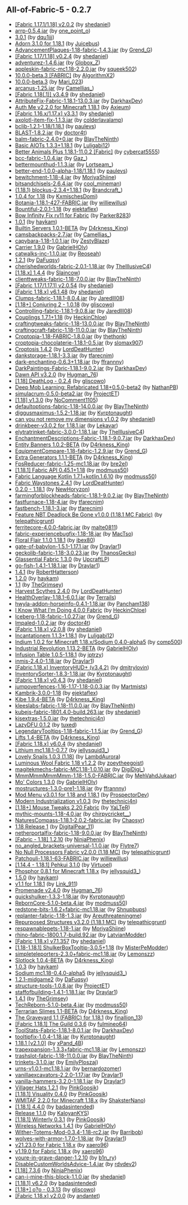 ## All-of-Fabric-5 - 0.2.7
- [[Fabric 1.17.1/1.18] v2.0.2](https://www.curseforge.com/minecraft/mc-mods/slight-gui-modifications/files/3512331) (by [shedaniel](https://www.curseforge.com/members/shedaniel/projects))
- [arrp-0.5.4.jar](https://www.curseforge.com/minecraft/mc-mods/arrp/files/3529149) (by [one_point_o](https://www.curseforge.com/members/one_point_o/projects))
- [3.0.1](https://www.curseforge.com/minecraft/mc-mods/additional-additions/files/3555370) (by [dqu1jjj](https://www.curseforge.com/members/dqu1jjj/projects))
- [Adorn 3.1.0 for 1.18.1](https://www.curseforge.com/minecraft/mc-mods/adorn/files/3584469) (by [Juicebus](https://www.curseforge.com/members/juicebus/projects))
- [AdvancementPlaques-1.18-fabric-1.4.3.jar](https://www.curseforge.com/minecraft/mc-mods/advancement-plaques-fabric/files/3547914) (by [Grend_G](https://www.curseforge.com/members/grend_g/projects))
- [[Fabric 1.17/1.18] v0.2.4](https://www.curseforge.com/minecraft/mc-mods/advancements-enlarger/files/3329360) (by [shedaniel](https://www.curseforge.com/members/shedaniel/projects))
- [adventurez-1.4.6.jar](https://www.curseforge.com/minecraft/mc-mods/adventurez/files/3571849) (by [Globox_Z](https://www.curseforge.com/members/globox_z/projects))
- [appleskin-fabric-mc1.18-2.2.0.jar](https://www.curseforge.com/minecraft/mc-mods/appleskin/files/3544502) (by [squeek502](https://www.curseforge.com/members/squeek502/projects))
- [10.0.0-beta.3 [FABRIC]](https://www.curseforge.com/minecraft/mc-mods/applied-energistics-2/files/3590131) (by [AlgorithmX2](https://www.curseforge.com/members/algorithmx2/projects))
- [10.0.0-beta.3](https://www.curseforge.com/minecraft/mc-mods/applied-energistics-2-wireless-terminals/files/3591507) (by [Mari_023](https://www.curseforge.com/members/mari_023/projects))
- [arcanus-1.25.jar](https://www.curseforge.com/minecraft/mc-mods/arcanus/files/3591193) (by [Camellias_](https://www.curseforge.com/members/camellias_/projects))
- [[Fabric 1.18(.1)] v3.4.9](https://www.curseforge.com/minecraft/mc-mods/architectury-fabric/files/3587337) (by [shedaniel](https://www.curseforge.com/members/shedaniel/projects))
- [AttributeFix-Fabric-1.18.1-13.0.3.jar](https://www.curseforge.com/minecraft/mc-mods/attributefix/files/3573453) (by [DarkhaxDev](https://www.curseforge.com/members/darkhaxdev/projects))
- [Auth Me v2.2.0 for Minecraft 1.18.1](https://www.curseforge.com/minecraft/mc-mods/auth-me/files/3569439) (by [Axieum](https://www.curseforge.com/members/axieum/projects))
- [[Fabric 1.16.x/1.17.x] v3.3.1](https://www.curseforge.com/minecraft/mc-mods/auto-config-updated-api/files/3095961) (by [shedaniel](https://www.curseforge.com/members/shedaniel/projects))
- [axolotl-item-fix-1.1.3.jar](https://www.curseforge.com/minecraft/mc-mods/axolotl-bucket-fix/files/3515755) (by [colderlavalamp](https://www.curseforge.com/members/colderlavalamp/projects))
- [bclib-1.2.1-1.18/1.18.1](https://www.curseforge.com/minecraft/mc-mods/bclib/files/3585514) (by [paulevs](https://www.curseforge.com/members/paulevs/projects))
- [BLAST-1.8.2.jar](https://www.curseforge.com/minecraft/mc-mods/blast/files/3543409) (by [doctor4t](https://www.curseforge.com/members/doctor4t/projects))
- [balm-fabric-2.4.0+0.jar](https://www.curseforge.com/minecraft/mc-mods/balm-fabric/files/3584834) (by [BlayTheNinth](https://www.curseforge.com/members/blaytheninth/projects))
- [Basic AIOTs 1.3.3+1.18.1](https://www.curseforge.com/minecraft/mc-mods/basic-aiots/files/3575523) (by [Luligabi12](https://www.curseforge.com/members/luligabi12/projects))
- [Better Animals Plus 1.18.1-11.0.2 [Fabric]](https://www.curseforge.com/minecraft/mc-mods/betteranimalsplus/files/3586857) (by [cybercat5555](https://www.curseforge.com/members/cybercat5555/projects))
- [bcc-fabric-1.0.4.jar](https://www.curseforge.com/minecraft/mc-mods/better-compatibility-checker/files/3569379) (by [Gaz_](https://www.curseforge.com/members/gaz_/projects))
- [bettermounthud-1.1.3.jar](https://www.curseforge.com/minecraft/mc-mods/better-mount-hud/files/3556489) (by [Lortseam_](https://www.curseforge.com/members/lortseam_/projects))
- [better-end-1.0.0-alpha-1.18/1.18.1](https://www.curseforge.com/minecraft/mc-mods/betterend/files/3585311) (by [paulevs](https://www.curseforge.com/members/paulevs/projects))
- [bewitchment-1.18-4.jar](https://www.curseforge.com/minecraft/mc-mods/bewitchment/files/3574267) (by [MoriyaShiine](https://www.curseforge.com/members/moriyashiine/projects))
- [bitsandchisels-2.6.4.jar](https://www.curseforge.com/minecraft/mc-mods/bits-and-chisels/files/3592089) (by [cool_mineman](https://www.curseforge.com/members/cool_mineman/projects))
- [(1.18.1) blockus-2.3.4+1.18.1](https://www.curseforge.com/minecraft/mc-mods/blockus/files/3579286) (by [Brandcraft_](https://www.curseforge.com/members/brandcraft_/projects))
- [1.0.4 for 1.18](https://www.curseforge.com/minecraft/mc-mods/boat-container/files/3545010) (by [KxmischesDomi](https://www.curseforge.com/members/kxmischesdomi/projects))
- [Botania-1.18.1-427-FABRIC.jar](https://www.curseforge.com/minecraft/mc-mods/botania-fabric/files/3578081) (by [williewillus](https://www.curseforge.com/members/williewillus/projects))
- [Bountiful-2.0.1-1.18](https://www.curseforge.com/minecraft/mc-mods/bountiful-fabric/files/3532889) (by [ejektaflex](https://www.curseforge.com/members/ejektaflex/projects))
- [Bow Infinity Fix rv11 for Fabric](https://www.curseforge.com/minecraft/mc-mods/bow-infinity-fix/files/3546225) (by [Parker8283](https://www.curseforge.com/members/parker8283/projects))
- [1.0.1](https://www.curseforge.com/minecraft/mc-mods/break-progress/files/3133167) (by [haykam](https://www.curseforge.com/members/haykam/projects))
- [Builtin Servers 1.0.1-BETA](https://www.curseforge.com/minecraft/mc-mods/builtin-servers/files/3541403) (by [D4rkness_King](https://www.curseforge.com/members/d4rkness_king/projects))
- [camsbackpacks-2.7.jar](https://www.curseforge.com/minecraft/mc-mods/cammies-wearable-backpacks/files/3586315) (by [Camellias_](https://www.curseforge.com/members/camellias_/projects))
- [capybara-1.18-1.0.1.jar](https://www.curseforge.com/minecraft/mc-mods/capybara-fabric/files/3591830) (by [ZestyBlaze](https://www.curseforge.com/members/zestyblaze/projects))
- [Carrier 1.9.0](https://www.curseforge.com/minecraft/mc-mods/carrier/files/3545495) (by [GabrielHOlv](https://www.curseforge.com/members/gabrielholv/projects))
- [catwalks-inc-1.1.0.jar](https://www.curseforge.com/minecraft/mc-mods/catwalks-inc/files/3574745) (by [Reoseah](https://www.curseforge.com/members/reoseah/projects))
- [1.2.1](https://www.curseforge.com/minecraft/mc-mods/chalk-fabric/files/3574647) (by [DaFuqsy](https://www.curseforge.com/members/dafuqsy/projects))
- [cherishedworlds-fabric-2.0.1-1.18.jar](https://www.curseforge.com/minecraft/mc-mods/cherished-worlds-fabric/files/3544922) (by [TheIllusiveC4](https://www.curseforge.com/members/theillusivec4/projects))
- [[1.18.x] 1.4.4](https://www.curseforge.com/minecraft/mc-mods/fabric-chisel/files/3578088) (by [Slaincow](https://www.curseforge.com/members/slaincow/projects))
- [clienttweaks-fabric-1.18-7.0.0.jar](https://www.curseforge.com/minecraft/mc-mods/client-tweaks-fabric/files/3549496) (by [BlayTheNinth](https://www.curseforge.com/members/blaytheninth/projects))
- [[Fabric 1.17/1.17.1] v2.0.54](https://www.curseforge.com/minecraft/mc-mods/cloth-api/files/3336395) (by [shedaniel](https://www.curseforge.com/members/shedaniel/projects))
- [[Fabric 1.18.x] v6.1.48](https://www.curseforge.com/minecraft/mc-mods/cloth-config/files/3559638) (by [shedaniel](https://www.curseforge.com/members/shedaniel/projects))
- [Clumps-fabric-1.18.1-8.0.4.jar](https://www.curseforge.com/minecraft/mc-mods/clumps/files/3575673) (by [Jaredlll08](https://www.curseforge.com/members/jaredlll08/projects))
- [[1.18+] Conjuring 2 - 1.0.18](https://www.curseforge.com/minecraft/mc-mods/conjuring/files/3584343) (by [gliscowo](https://www.curseforge.com/members/gliscowo/projects))
- [Controlling-fabric-1.18.1-9.0.8.jar](https://www.curseforge.com/minecraft/mc-mods/controlling/files/3590778) (by [Jaredlll08](https://www.curseforge.com/members/jaredlll08/projects))
- [Couplings 1.7.1+1.18](https://www.curseforge.com/minecraft/mc-mods/couplings/files/3554499) (by [HeckinChloe](https://www.curseforge.com/members/heckinchloe/projects))
- [craftingtweaks-fabric-1.18-13.0.0.jar](https://www.curseforge.com/minecraft/mc-mods/crafting-tweaks-fabric/files/3545612) (by [BlayTheNinth](https://www.curseforge.com/members/blaytheninth/projects))
- [craftingcraft-fabric-1.18-11.0.0.jar](https://www.curseforge.com/minecraft/mc-mods/craftingcraft-fabric/files/3550147) (by [BlayTheNinth](https://www.curseforge.com/members/blaytheninth/projects))
- [Croptopia-1.18-FABRIC-1.8.0.jar](https://www.curseforge.com/minecraft/mc-mods/croptopia-fabric/files/3590391) (by [thethonk](https://www.curseforge.com/members/thethonk/projects))
- [croptopia-chocolaterie-1.18.1-0.5.jar](https://www.curseforge.com/minecraft/mc-mods/croptopias-chocolaterie/files/3579956) (by [slomax907](https://www.curseforge.com/members/slomax907/projects))
- [Croptosis 1.4.2](https://www.curseforge.com/minecraft/mc-mods/croptosis/files/3570324) (by [LordDeatHunter](https://www.curseforge.com/members/lorddeathunter/projects))
- [dankstorage-1.18.1-3.3.jar](https://www.curseforge.com/minecraft/mc-mods/dank-storage-fabric/files/3580905) (by [tfarecnim](https://www.curseforge.com/members/tfarecnim/projects))
- [dark-enchanting-0.6.3+1.18.jar](https://www.curseforge.com/minecraft/mc-mods/dark-enchanting/files/3580315) (by [ffrannny](https://www.curseforge.com/members/ffrannny/projects))
- [DarkPaintings-Fabric-1.18.1-9.0.2.jar](https://www.curseforge.com/minecraft/mc-mods/dark-paintings/files/3582609) (by [DarkhaxDev](https://www.curseforge.com/members/darkhaxdev/projects))
- [Dawn API v3.2.0](https://www.curseforge.com/minecraft/mc-mods/dawn/files/3575028) (by [Hugman_76](https://www.curseforge.com/members/hugman_76/projects))
- [[1.18] DeathLog - 0.2.4](https://www.curseforge.com/minecraft/mc-mods/deathlog/files/3545546) (by [gliscowo](https://www.curseforge.com/members/gliscowo/projects))
- [Deep Mob Learning: Refabricated 1.18+0.5.0-beta2](https://www.curseforge.com/minecraft/mc-mods/deep-mob-learning-refabricated/files/3561305) (by [NathanPB](https://www.curseforge.com/members/nathanpb/projects))
- [simulacrum-0.5.0-beta2.jar](https://www.curseforge.com/minecraft/mc-mods/deep-mob-learning-simulacrum/files/3567282) (by [ProjectET](https://www.curseforge.com/members/projectet/projects))
- [[1.18] v1.3.0](https://www.curseforge.com/minecraft/mc-mods/deepslatecutting/files/3546240) (by [NoComment1105](https://www.curseforge.com/members/nocomment1105/projects))
- [defaultoptions-fabric-1.18-14.0.0.jar](https://www.curseforge.com/minecraft/mc-mods/default-options-fabric/files/3549418) (by [BlayTheNinth](https://www.curseforge.com/members/blaytheninth/projects))
- [diggusmaximus-1.5.2-1.18.jar](https://www.curseforge.com/minecraft/mc-mods/diggus-maximus/files/3548503) (by [Kyrptonaught](https://www.curseforge.com/members/kyrptonaught/projects))
- [can you not remove my dimensions v1.0.2](https://www.curseforge.com/minecraft/mc-mods/dimension-fix-some-forge-patches-ported/files/3578820) (by [shedaniel](https://www.curseforge.com/members/shedaniel/projects))
- [drinkbeer-v3.0.2 for 1.18.1.jar](https://www.curseforge.com/minecraft/mc-mods/drink-beer-fabric/files/3575314) (by [Lekavar](https://www.curseforge.com/members/lekavar/projects))
- [elytratrinket-fabric-3.0.0-1.18.1.jar](https://www.curseforge.com/minecraft/mc-mods/elytra-trinket-fabric/files/3567467) (by [TheIllusiveC4](https://www.curseforge.com/members/theillusivec4/projects))
- [EnchantmentDescriptions-Fabric-1.18.1-9.0.7.jar](https://www.curseforge.com/minecraft/mc-mods/enchantment-descriptions/files/3586039) (by [DarkhaxDev](https://www.curseforge.com/members/darkhaxdev/projects))
- [Entity Banners 1.0.2-BETA](https://www.curseforge.com/minecraft/mc-mods/entity-banners/files/3541351) (by [D4rkness_King](https://www.curseforge.com/members/d4rkness_king/projects))
- [EquipmentCompare-1.18-fabric-1.2.9.jar](https://www.curseforge.com/minecraft/mc-mods/equipment-compare-fabric/files/3548173) (by [Grend_G](https://www.curseforge.com/members/grend_g/projects))
- [Extra Generators 1.1.1-BETA](https://www.curseforge.com/minecraft/mc-mods/extra-generators/files/3544998) (by [D4rkness_King](https://www.curseforge.com/members/d4rkness_king/projects))
- [FpsReducer-fabric-1.25-mc1.18.jar](https://www.curseforge.com/minecraft/mc-mods/fps-reducer/files/3548893) (by [bre2el](https://www.curseforge.com/members/bre2el/projects))
- [[1.18.1] Fabric API 0.45.1+1.18](https://www.curseforge.com/minecraft/mc-mods/fabric-api/files/3591502) (by [modmuss50](https://www.curseforge.com/members/modmuss50/projects))
- [Fabric Language Kotlin 1.7.1+kotlin.1.6.10](https://www.curseforge.com/minecraft/mc-mods/fabric-language-kotlin/files/3573712) (by [modmuss50](https://www.curseforge.com/members/modmuss50/projects))
- [Fabric Waystones 2.4.1](https://www.curseforge.com/minecraft/mc-mods/fabric-waystones/files/3575744) (by [LordDeatHunter](https://www.curseforge.com/members/lorddeathunter/projects))
- [0.2.0 - 1.18.1](https://www.curseforge.com/minecraft/mc-mods/farmers-delight-fabric/files/3559302) (by [NewHoryzon](https://www.curseforge.com/members/newhoryzon/projects))
- [farmingforblockheads-fabric-1.18.1-9.0.2.jar](https://www.curseforge.com/minecraft/mc-mods/farming-for-blockheads-fabric/files/3584857) (by [BlayTheNinth](https://www.curseforge.com/members/blaytheninth/projects))
- [fastfurnace-1.18-4.jar](https://www.curseforge.com/minecraft/mc-mods/fast-furnace-for-fabric/files/3558448) (by [tfarecnim](https://www.curseforge.com/members/tfarecnim/projects))
- [fastbench-1.18.1-3.jar](https://www.curseforge.com/minecraft/mc-mods/fastbench-for-fabric/files/3579621) (by [tfarecnim](https://www.curseforge.com/members/tfarecnim/projects))
- [Feature NBT Deadlock Be Gone v1.0.0 (1.18.1 MC Fabric)](https://www.curseforge.com/minecraft/mc-mods/feature-nbt-deadlock-be-gone/files/3580120) (by [telepathicgrunt](https://www.curseforge.com/members/telepathicgrunt/projects))
- [ferritecore-4.0.0-fabric.jar](https://www.curseforge.com/minecraft/mc-mods/ferritecore-fabric/files/3550048) (by [malte0811](https://www.curseforge.com/members/malte0811/projects))
- [fabric-experiencebugfix-1.18-18.jar](https://www.curseforge.com/minecraft/mc-mods/fix-experience-bug/files/3555653) (by [MacTso](https://www.curseforge.com/members/mactso/projects))
- [Floral Flair 1.1.0 1.18.1](https://www.curseforge.com/minecraft/mc-mods/floral-flair-fabric/files/3583931) (by [ibex80](https://www.curseforge.com/members/ibex80/projects))
- [gate-of-babylon-1.5.1-1.17.1.jar](https://www.curseforge.com/minecraft/mc-mods/gate-of-babylon/files/3452626) (by [Draylar1](https://www.curseforge.com/members/draylar1/projects))
- [geckolib-fabric-1.18-3.0.23.jar](https://www.curseforge.com/minecraft/mc-mods/geckolib/files/3557186) (by [ThanosGecko](https://www.curseforge.com/members/thanosgecko/projects))
- [Glassential Fabric 1.3.0](https://www.curseforge.com/minecraft/mc-mods/glassential-fabric/files/3532014) (by [UpcraftLP](https://www.curseforge.com/members/upcraftlp/projects))
- [go-fish-1.4.1-1.18.1.jar](https://www.curseforge.com/minecraft/mc-mods/go-fish/files/3561290) (by [Draylar1](https://www.curseforge.com/members/draylar1/projects))
- [1.4.1](https://www.curseforge.com/minecraft/mc-mods/goblin-traders-fabric/files/3543200) (by [RobertHatterson](https://www.curseforge.com/members/roberthatterson/projects))
- [1.2.0](https://www.curseforge.com/minecraft/mc-mods/golden-hoppers/files/3592002) (by [haykam](https://www.curseforge.com/members/haykam/projects))
- [1.1](https://www.curseforge.com/minecraft/mc-mods/grims-transportables/files/3565219) (by [TheGrimsey](https://www.curseforge.com/members/thegrimsey/projects))
- [Harvest Scythes 2.4.0](https://www.curseforge.com/minecraft/mc-mods/harvest-scythes/files/3580929) (by [LordDeatHunter](https://www.curseforge.com/members/lorddeathunter/projects))
- [HealthOverlay-1.18.1-6.0.1.jar](https://www.curseforge.com/minecraft/mc-mods/health-overlay-fabric/files/3563686) (by [Terrails](https://www.curseforge.com/members/terrails/projects))
- [hwyla-addon-horseinfo-0.4.1-1.18.jar](https://www.curseforge.com/minecraft/mc-mods/hwyla-addon-horse-info/files/3568159) (by [Pancham138](https://www.curseforge.com/members/pancham138/projects))
- [I Know What I'm Doing 4.0.0 Fabric](https://www.curseforge.com/minecraft/mc-mods/i-know-what-im-doing/files/3561096) (by [HeckinChloe](https://www.curseforge.com/members/heckinchloe/projects))
- [Iceberg-1.18-fabric-1.0.27.jar](https://www.curseforge.com/minecraft/mc-mods/iceberg-fabric/files/3546762) (by [Grend_G](https://www.curseforge.com/members/grend_g/projects))
- [Impaled-1.0.2.jar](https://www.curseforge.com/minecraft/mc-mods/impaled/files/3543408) (by [doctor4t](https://www.curseforge.com/members/doctor4t/projects))
- [[Fabric 1.18.x] v2.0.8](https://www.curseforge.com/minecraft/mc-mods/improved-stations/files/3578809) (by [shedaniel](https://www.curseforge.com/members/shedaniel/projects))
- [Incantationem 1.1.3+1.18.1](https://www.curseforge.com/minecraft/mc-mods/incantationem/files/3571914) (by [Luligabi12](https://www.curseforge.com/members/luligabi12/projects))
- [Indium 1.0.2 for Minecraft 1.18.x/Sodium 0.4.0-alpha5](https://www.curseforge.com/minecraft/mc-mods/indium/files/3542434) (by [comp500](https://www.curseforge.com/members/comp500/projects))
- [Industrial Revolution 1.13.2-BETA](https://www.curseforge.com/minecraft/mc-mods/industrial-revolution/files/3579919) (by [GabrielHOlv](https://www.curseforge.com/members/gabrielholv/projects))
- [Infusion Table 1.0.5-1.18.1](https://www.curseforge.com/minecraft/mc-mods/infusion-table/files/3566189) (by [jptrzy](https://www.curseforge.com/members/jptrzy/projects))
- [inmis-2.4.0-1.18.jar](https://www.curseforge.com/minecraft/mc-mods/inmis/files/3557005) (by [Draylar1](https://www.curseforge.com/members/draylar1/projects))
- [[Fabric.1.18.x] InventoryHUD+ (v3.4.2)](https://www.curseforge.com/minecraft/mc-mods/inventory-hud-forge/files/3545928) (by [dmitrylovin](https://www.curseforge.com/members/dmitrylovin/projects))
- [InventorySorter-1.8.3-1.18.jar](https://www.curseforge.com/minecraft/mc-mods/inventory-sorting/files/3591467) (by [Kyrptonaught](https://www.curseforge.com/members/kyrptonaught/projects))
- [[Fabric 1.18.x] v0.4.3](https://www.curseforge.com/minecraft/mc-mods/iron-jetpacks-fabric/files/3578788) (by [shedaniel](https://www.curseforge.com/members/shedaniel/projects))
- [jumpoverfences-1.16-1.17-1.18-0.0.3.jar](https://www.curseforge.com/minecraft/mc-mods/jumpoverfences/files/2992917) (by [Martmists](https://www.curseforge.com/members/martmists/projects))
- [Kambrik-3.0.0-1.18](https://www.curseforge.com/minecraft/mc-mods/kambrik/files/3532109) (by [ejektaflex](https://www.curseforge.com/members/ejektaflex/projects))
- [Kibe 1.9.4-BETA](https://www.curseforge.com/minecraft/mc-mods/kibe/files/3524209) (by [D4rkness_King](https://www.curseforge.com/members/d4rkness_king/projects))
- [kleeslabs-fabric-1.18-11.0.0.jar](https://www.curseforge.com/minecraft/mc-mods/kleeslabs-fabric/files/3549467) (by [BlayTheNinth](https://www.curseforge.com/members/blaytheninth/projects))
- [kubejs-fabric-1801.4.0-build.263.jar](https://www.curseforge.com/minecraft/mc-mods/kubejs-fabric/files/3584908) (by [shedaniel](https://www.curseforge.com/members/shedaniel/projects))
- [kjsextras-1.5.0.jar](https://www.curseforge.com/minecraft/mc-mods/kubejs-extras/files/3545041) (by [thetechnici4n](https://www.curseforge.com/members/thetechnici4n/projects))
- [LazyDFU 0.1.2](https://www.curseforge.com/minecraft/mc-mods/lazydfu/files/3209972) (by [tuxed](https://www.curseforge.com/members/tuxed/projects))
- [LegendaryTooltips-1.18-fabric-1.1.5.jar](https://www.curseforge.com/minecraft/mc-mods/legendary-tooltips-fabric/files/3548145) (by [Grend_G](https://www.curseforge.com/members/grend_g/projects))
- [Lifts 1.4-BETA](https://www.curseforge.com/minecraft/mc-mods/lifts/files/3545028) (by [D4rkness_King](https://www.curseforge.com/members/d4rkness_king/projects))
- [[Fabric 1.18.x] v6.0.4](https://www.curseforge.com/minecraft/mc-mods/light-overlay/files/3552777) (by [shedaniel](https://www.curseforge.com/members/shedaniel/projects))
- [Lithium mc1.18.1-0.7.7](https://www.curseforge.com/minecraft/mc-mods/lithium/files/3590908) (by [jellysquid3_](https://www.curseforge.com/members/jellysquid3_/projects))
- [Lovely Snails 1.0.3 (1.18)](https://www.curseforge.com/minecraft/mc-mods/lovely-snails/files/3546566) (by [LambdAurora](https://www.curseforge.com/members/lambdaurora/projects))
- [Luminous Wool Fabric 1.18 v1.2.2](https://www.curseforge.com/minecraft/mc-mods/luminous-wool/files/3542944) (by [zoeytheegoist](https://www.curseforge.com/members/zoeytheegoist/projects))
- [magitekmechs-fabric-MC1.18-1.0.10.jar](https://www.curseforge.com/minecraft/mc-mods/magitek-mechs/files/3554554) (by [DigiDigi_](https://www.curseforge.com/members/digidigi_/projects))
- [MmmMmmMmmMmm-1.18-1.5.0-FABRIC.jar](https://www.curseforge.com/minecraft/mc-mods/mmmmmmmmmmmm/files/3545921) (by [MehVahdJukaar](https://www.curseforge.com/members/mehvahdjukaar/projects))
- [Mo' Colors 1.3.0](https://www.curseforge.com/minecraft/mc-mods/mo-colors/files/3545623) (by [GabrielHOlv](https://www.curseforge.com/members/gabrielholv/projects))
- [mostructures-1.3.0-pre1-1.18.jar](https://www.curseforge.com/minecraft/mc-mods/mo-structures/files/3567077) (by [ffrannny](https://www.curseforge.com/members/ffrannny/projects))
- [Mod Menu v3.0.1 for 1.18 and 1.18.1](https://www.curseforge.com/minecraft/mc-mods/modmenu/files/3570652) (by [ProspectorDev](https://www.curseforge.com/members/prospectordev/projects))
- [Modern Industrialization v1.0.3](https://www.curseforge.com/minecraft/mc-mods/modern-industrialization/files/3586764) (by [thetechnici4n](https://www.curseforge.com/members/thetechnici4n/projects))
- [[1.18+] Mouse Tweaks 2.20 Fabric](https://www.curseforge.com/minecraft/mc-mods/mouse-tweaks/files/3577798) (by [YaLTeR](https://www.curseforge.com/members/yalter/projects))
- [mythic-mounts-1.18-4.0.jar](https://www.curseforge.com/minecraft/mc-mods/mythic-mounts/files/3570219) (by [chirpycricket__](https://www.curseforge.com/members/chirpycricket__/projects))
- [NaturesCompass-1.18.1-2.0.2-fabric.jar](https://www.curseforge.com/minecraft/mc-mods/natures-compass/files/3569968) (by [Chaosyr](https://www.curseforge.com/members/chaosyr/projects))
- [1.18 Release 1](https://www.curseforge.com/minecraft/mc-mods/nears/files/3578842) (by [DigitalPear_11](https://www.curseforge.com/members/digitalpear_11/projects))
- [netherportalfix-fabric-1.18-9.0.0.jar](https://www.curseforge.com/minecraft/mc-mods/netherportalfix-fabric/files/3549514) (by [BlayTheNinth](https://www.curseforge.com/members/blaytheninth/projects))
- [[Fabric - 1.18] 1.2.10](https://www.curseforge.com/minecraft/mc-mods/ninjaphenixs-container-library/files/3591317) (by [NinjaPhenix](https://www.curseforge.com/members/ninjaphenix/projects))
- [no_angled_brackets-universal-1.1.0.jar](https://www.curseforge.com/minecraft/mc-mods/no-angled-brackets/files/3578747) (by [Flytre7](https://www.curseforge.com/members/flytre7/projects))
- [No Null Processors Fabric v2.0.0 (1.18 MC)](https://www.curseforge.com/minecraft/mc-mods/no-null-processors/files/3549371) (by [telepathicgrunt](https://www.curseforge.com/members/telepathicgrunt/projects))
- [Patchouli-1.18.1-63-FABRIC.jar](https://www.curseforge.com/minecraft/mc-mods/patchouli-fabric/files/3582351) (by [williewillus](https://www.curseforge.com/members/williewillus/projects))
- [[1.14.4 - 1.18.1] Pehkui 3.1.0](https://www.curseforge.com/minecraft/mc-mods/pehkui/files/3577068) (by [Virtuoel](https://www.curseforge.com/members/virtuoel/projects))
- [Phosphor 0.8.1 for Minecraft 1.18.x](https://www.curseforge.com/minecraft/mc-mods/phosphor/files/3573395) (by [jellysquid3_](https://www.curseforge.com/members/jellysquid3_/projects))
- [1.5.0](https://www.curseforge.com/minecraft/mc-mods/pling/files/3550632) (by [haykam](https://www.curseforge.com/members/haykam/projects))
- [v1.1 for 1.18.1](https://www.curseforge.com/minecraft/mc-mods/plushie-mod/files/3559945) (by [Link_911](https://www.curseforge.com/members/link_911/projects))
- [Promenade v2.4.0](https://www.curseforge.com/minecraft/mc-mods/promenade/files/3591102) (by [Hugman_76](https://www.curseforge.com/members/hugman_76/projects))
- [quickshulker-1.3.3-1.18.jar](https://www.curseforge.com/minecraft/mc-mods/quick-shulker/files/3591885) (by [Kyrptonaught](https://www.curseforge.com/members/kyrptonaught/projects))
- [RebornCore-5.1.0-beta.4.jar](https://www.curseforge.com/minecraft/mc-mods/reborncore/files/3553654) (by [modmuss50](https://www.curseforge.com/members/modmuss50/projects))
- [redstone-bits-1.6.2+fabric-mc1.18.jar](https://www.curseforge.com/minecraft/mc-mods/redstone-bits/files/3582861) (by [Shnupbups](https://www.curseforge.com/members/shnupbups/projects))
- [replanter-fabric-1.18-1.3.jar](https://www.curseforge.com/minecraft/mc-mods/replanter/files/3543829) (by [Areuthreateningme](https://www.curseforge.com/members/areuthreateningme/projects))
- [Repurposed Structures v3.2.0 (1.18.1 MC)](https://www.curseforge.com/minecraft/mc-mods/repurposed-structures-fabric/files/3591436) (by [telepathicgrunt](https://www.curseforge.com/members/telepathicgrunt/projects))
- [respawnablepets-1.18-1.jar](https://www.curseforge.com/minecraft/mc-mods/respawnable-pets/files/3541956) (by [MoriyaShiine](https://www.curseforge.com/members/moriyashiine/projects))
- [rhino-fabric-1800.1.7-build.92.jar](https://www.curseforge.com/minecraft/mc-mods/rhino/files/3584287) (by [LatvianModder](https://www.curseforge.com/members/latvianmodder/projects))
- [[Fabric 1.18.x] v7.1.357](https://www.curseforge.com/minecraft/mc-mods/roughly-enough-items/files/3580798) (by [shedaniel](https://www.curseforge.com/members/shedaniel/projects))
- [[1.18-1.18.1] ShulkerBoxTooltip-3.0.5+1.18](https://www.curseforge.com/minecraft/mc-mods/shulkerboxtooltip/files/3549367) (by [MisterPeModder](https://www.curseforge.com/members/misterpemodder/projects))
- [simpleteleporters-2.3.0+fabric-mc1.18.jar](https://www.curseforge.com/minecraft/mc-mods/simple-teleporters-fabric/files/3540346) (by [Lemonszz](https://www.curseforge.com/members/lemonszz/projects))
- [Slotlock 1.0.4-BETA](https://www.curseforge.com/minecraft/mc-mods/slotlock/files/3541401) (by [D4rkness_King](https://www.curseforge.com/members/d4rkness_king/projects))
- [1.0.3](https://www.curseforge.com/minecraft/mc-mods/smoother-bedrock/files/3541955) (by [haykam](https://www.curseforge.com/members/haykam/projects))
- [Sodium mc1.18-0.4.0-alpha5](https://www.curseforge.com/minecraft/mc-mods/sodium/files/3542074) (by [jellysquid3_](https://www.curseforge.com/members/jellysquid3_/projects))
- [1.2.1-midgame2](https://www.curseforge.com/minecraft/mc-mods/spectrum/files/3590631) (by [DaFuqsy](https://www.curseforge.com/members/dafuqsy/projects))
- [structure-tools-1.0.8.jar](https://www.curseforge.com/minecraft/mc-mods/structure-tools/files/3592076) (by [ProjectET](https://www.curseforge.com/members/projectet/projects))
- [staffofbuilding-1.4.1-1.18.1.jar](https://www.curseforge.com/minecraft/mc-mods/staff-of-building/files/3577332) (by [Draylar1](https://www.curseforge.com/members/draylar1/projects))
- [1.4.1](https://www.curseforge.com/minecraft/mc-mods/stoneholm/files/3561773) (by [TheGrimsey](https://www.curseforge.com/members/thegrimsey/projects))
- [TechReborn-5.1.0-beta.4.jar](https://www.curseforge.com/minecraft/mc-mods/techreborn/files/3553653) (by [modmuss50](https://www.curseforge.com/members/modmuss50/projects))
- [Terrarian Slimes 1.1-BETA](https://www.curseforge.com/minecraft/mc-mods/terrarian-slimes/files/3540934) (by [D4rkness_King](https://www.curseforge.com/members/d4rkness_king/projects))
- [The Graveyard 1.1 (FABRIC) for 1.18.1](https://www.curseforge.com/minecraft/mc-mods/the-graveyard-fabric/files/3561672) (by [finallion_13](https://www.curseforge.com/members/finallion_13/projects))
- [[Fabric 1.18.1] The Guild 0.3.6](https://www.curseforge.com/minecraft/mc-mods/guild/files/3562405) (by [fulmineo64](https://www.curseforge.com/members/fulmineo64/projects))
- [ToolStats-Fabric-1.18.1-8.0.1.jar](https://www.curseforge.com/minecraft/mc-mods/tool-stats/files/3586533) (by [DarkhaxDev](https://www.curseforge.com/members/darkhaxdev/projects))
- [tooltipfix-1.0.4-1.18.jar](https://www.curseforge.com/minecraft/mc-mods/tooltipfix/files/3543273) (by [Kyrptonaught](https://www.curseforge.com/members/kyrptonaught/projects))
- [1.18.1 [v2.1.0]](https://www.curseforge.com/minecraft/mc-mods/towers-of-the-wild-reworked/files/3569598) (by [xPand_4B](https://www.curseforge.com/members/xpand_4b/projects))
- [trapexpansion-1.3.3+fabric-mc1.18.jar](https://www.curseforge.com/minecraft/mc-mods/trap-expansion-fabric/files/3540177) (by [Lemonszz](https://www.curseforge.com/members/lemonszz/projects))
- [trashslot-fabric-1.18-11.0.0.jar](https://www.curseforge.com/minecraft/mc-mods/trashslot-fabric-edition/files/3549376) (by [BlayTheNinth](https://www.curseforge.com/members/blaytheninth/projects))
- [trinkets-3.1.0.jar](https://www.curseforge.com/minecraft/mc-mods/trinkets-fabric/files/3542826) (by [EmilyPloszaj](https://www.curseforge.com/members/emilyploszaj/projects))
- [urns-v1.0.1-mc1.18.1.jar](https://www.curseforge.com/minecraft/mc-mods/urns/files/3562558) (by [bernardozomer](https://www.curseforge.com/members/bernardozomer/projects))
- [vanillaexcavators-2.2.0-1.17.jar](https://www.curseforge.com/minecraft/mc-mods/vanilla-excavators/files/3368397) (by [Draylar1](https://www.curseforge.com/members/draylar1/projects))
- [vanilla-hammers-3.2.0-1.18.1.jar](https://www.curseforge.com/minecraft/mc-mods/vanilla-hammers/files/3575049) (by [Draylar1](https://www.curseforge.com/members/draylar1/projects))
- [Villager Hats 1.2.1](https://www.curseforge.com/minecraft/mc-mods/villager-hats-mod/files/3477938) (by [PinkGoosik](https://www.curseforge.com/members/pinkgoosik/projects))
- [[1.18.1] Visuality 0.4.0](https://www.curseforge.com/minecraft/mc-mods/visuality/files/3585609) (by [PinkGoosik](https://www.curseforge.com/members/pinkgoosik/projects))
- [WMITAF 2.2.0 for Minecraft 1.18.x](https://www.curseforge.com/minecraft/mc-mods/wmitaf/files/3566721) (by [ShaksterNano](https://www.curseforge.com/members/shaksternano/projects))
- [[1.18.1] 4.4.0](https://www.curseforge.com/minecraft/mc-mods/wthit/files/3569820) (by [badasintended](https://www.curseforge.com/members/badasintended/projects))
- [Release 1.1.0](https://www.curseforge.com/minecraft/mc-mods/wilder-world/files/3578660) (by [KaloyanKYS](https://www.curseforge.com/members/kaloyankys/projects))
- [[1.18.1] Winterly 0.3.1](https://www.curseforge.com/minecraft/mc-mods/winterly/files/3579785) (by [PinkGoosik](https://www.curseforge.com/members/pinkgoosik/projects))
- [Wireless Networks 1.4.1](https://www.curseforge.com/minecraft/mc-mods/wireless-networks/files/3581836) (by [GabrielHOlv](https://www.curseforge.com/members/gabrielholv/projects))
- [Wither-Totems-Mod-0.3.4-1.18-rc2.jar](https://www.curseforge.com/minecraft/mc-mods/wither-totem/files/3537842) (by [Barribob](https://www.curseforge.com/members/barribob/projects))
- [wolves-with-armor-1.7.0-1.18.jar](https://www.curseforge.com/minecraft/mc-mods/wolves-with-armor/files/3554382) (by [Draylar1](https://www.curseforge.com/members/draylar1/projects))
- [v21.23.0 for Fabric 1.18.x](https://www.curseforge.com/minecraft/mc-mods/xaeros-minimap/files/3582979) (by [xaero96](https://www.curseforge.com/members/xaero96/projects))
- [v1.19.0 for Fabric 1.18.x](https://www.curseforge.com/minecraft/mc-mods/xaeros-world-map/files/3582991) (by [xaero96](https://www.curseforge.com/members/xaero96/projects))
- [youre-in-grave-danger-1.2.10](https://www.curseforge.com/minecraft/mc-mods/youre-in-grave-danger/files/3585674) (by [b1n_ry](https://www.curseforge.com/members/b1n_ry/projects))
- [DisableCustomWorldsAdvice-1.4.jar](https://www.curseforge.com/minecraft/mc-mods/fabric-disable-custom-worlds-advice/files/3545078) (by [rdvdev2](https://www.curseforge.com/members/rdvdev2/projects))
- [[1.18] 7.3.6](https://www.curseforge.com/minecraft/mc-mods/expanded-storage-fabric/files/3586771) (by [NinjaPhenix](https://www.curseforge.com/members/ninjaphenix/projects))
- [can-i-mine-this-block-1.1.0.jar](https://www.curseforge.com/minecraft/mc-mods/can-i-mine-this-block/files/3367227) (by [shedaniel](https://www.curseforge.com/members/shedaniel/projects))
- [[1.18.1] v6.2.0](https://www.curseforge.com/minecraft/mc-mods/megane/files/3578180) (by [badasintended](https://www.curseforge.com/members/badasintended/projects))
- [[1.18+] o?o - 0.3.13](https://www.curseforge.com/minecraft/mc-mods/owo-lib/files/3587789) (by [gliscowo](https://www.curseforge.com/members/gliscowo/projects))
- [[Fabric 1.18.x] v2.0.0](https://www.curseforge.com/minecraft/mc-mods/onastick/files/3590716) (by [andantet](https://www.curseforge.com/members/andantet/projects))

